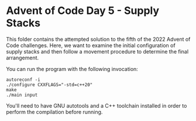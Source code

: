 # Advent of Code Day 5 - Supply Stacks

This folder contains the attempted solution to the fifth of the 2022 Advent 
of Code challenges. Here, we want to examine the initial configuration of 
supply stacks and then follow a movement procedure to determine the final 
arrangement.

You can run the program with the following invocation:

	autoreconf -i
	./configure CXXFLAGS="-std=c++20"
	make
	./main input

You'll need to have GNU autotools and a C++ toolchain installed in order to 
perform the compilation before running.

